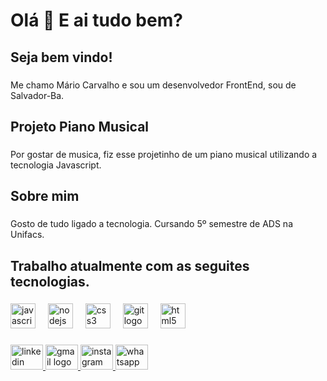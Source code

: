 <h1 align="left">Olá 👋 E ai tudo bem?</h1>

###

<h2 align="left">Seja bem vindo!</h2>

###

<p align="left">Me chamo Mário Carvalho e sou um desenvolvedor FrontEnd, sou de Salvador-Ba.</p>

###

<h2 align="left">Projeto Piano Musical</h2>

###

<p align="left">Por gostar de musica, fiz esse projetinho de um piano musical utilizando a tecnologia Javascript.</p>

###

<h2 align="left">Sobre mim</h2>

###

<p align="left">Gosto de tudo ligado a tecnologia. Cursando 5º semestre de ADS na Unifacs.</p>

###

<h2 align="left">Trabalho atualmente com as seguites tecnologias.</h2>

###

<div align="left">
  <img src="https://cdn.jsdelivr.net/gh/devicons/devicon/icons/javascript/javascript-original.svg" height="40" alt="javascript logo"  />
  <img width="12" />
  <img src="https://cdn.jsdelivr.net/gh/devicons/devicon/icons/nodejs/nodejs-original.svg" height="40" alt="nodejs logo"  />
  <img width="12" />
  <img src="https://cdn.jsdelivr.net/gh/devicons/devicon/icons/css3/css3-original.svg" height="40" alt="css3 logo"  />
  <img width="12" />
  <img src="https://cdn.jsdelivr.net/gh/devicons/devicon/icons/git/git-original.svg" height="40" alt="git logo"  />
  <img width="12" />
  <img src="https://cdn.jsdelivr.net/gh/devicons/devicon/icons/html5/html5-original.svg" height="40" alt="html5 logo"  />
</div>

###

<div align="left">
  <a href="https://www.linkedin.com/in/m%C3%A1rio-s%C3%A9rgio-carvalho-tenorio-196b3b147/" target="_blank">
    <img src="https://raw.githubusercontent.com/maurodesouza/profile-readme-generator/master/src/assets/icons/social/linkedin/default.svg" width="52" height="40" alt="linkedin logo"  />
  </a>
  <a href="mailto:mario.carvalho.devpython@gmail.com" target="_blank">
    <img src="https://raw.githubusercontent.com/maurodesouza/profile-readme-generator/master/src/assets/icons/social/gmail/default.svg" width="52" height="40" alt="gmail logo"  />
  </a>
  <a href="https://www.instagram.com/marioeady/" target="_blank">
    <img src="https://raw.githubusercontent.com/maurodesouza/profile-readme-generator/master/src/assets/icons/social/instagram/default.svg" width="52" height="40" alt="instagram logo"  />
  </a>
  <a href="https://web.whatsapp.com/send?phone=5571988653124" target="_blank">
    <img src="https://raw.githubusercontent.com/maurodesouza/profile-readme-generator/master/src/assets/icons/social/whatsapp/default.svg" width="52" height="40" alt="whatsapp logo"  />
  </a>
</div>

###